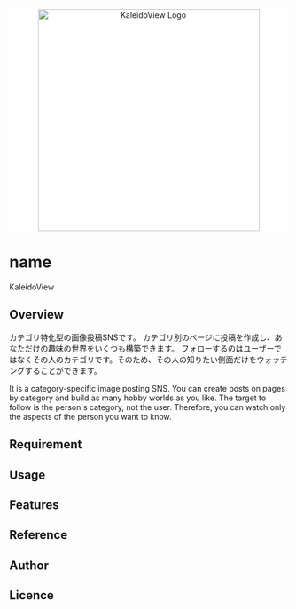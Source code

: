 <div style="background-color: #ffffff; text-align: center;">
    <a href="https://laravel.com" target="_blank">
        <img src="https://res.cloudinary.com/dig0xnvus/image/upload/v1692501359/%E3%83%80%E3%82%A6%E3%83%B3%E3%83%AD%E3%83%BC%E3%83%89_fj8di5.svg" width="400" alt="KaleidoView Logo">
    </a>
</div>


# name

KaleidoView

## Overview

カテゴリ特化型の画像投稿SNSです。
カテゴリ別のページに投稿を作成し、あなただけの趣味の世界をいくつも構築できます。
フォローするのはユーザーではなくその人のカテゴリです。そのため、その人の知りたい側面だけをウォッチングすることができます。

It is a category-specific image posting SNS. 
You can create posts on pages by category and build as many hobby worlds as you like.
The target to follow is the person's category, not the user. Therefore, you can watch only the aspects of the person you want to know.

## Requirement

## Usage

## Features

## Reference

## Author


## Licence


